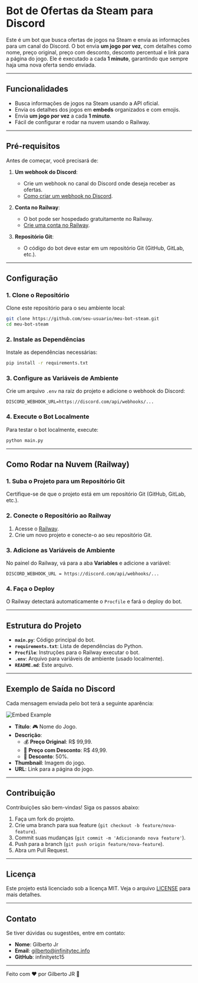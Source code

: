 # Bot de Ofertas da Steam para Discord

Este é um bot que busca ofertas de jogos na Steam e envia as informações para um canal do Discord. O bot envia **um jogo por vez**, com detalhes como nome, preço original, preço com desconto, desconto percentual e link para a página do jogo. Ele é executado a cada **1 minuto**, garantindo que sempre haja uma nova oferta sendo enviada.

---

## Funcionalidades

- Busca informações de jogos na Steam usando a API oficial.
- Envia os detalhes dos jogos em **embeds** organizados e com emojis.
- Envia **um jogo por vez** a cada **1 minuto**.
- Fácil de configurar e rodar na nuvem usando o Railway.

---

## Pré-requisitos

Antes de começar, você precisará de:

1. **Um webhook do Discord**:
   - Crie um webhook no canal do Discord onde deseja receber as ofertas.
   - [Como criar um webhook no Discord](https://support.discord.com/hc/en-us/articles/228383668-Intro-to-Webhooks).

2. **Conta no Railway**:
   - O bot pode ser hospedado gratuitamente no Railway.
   - [Crie uma conta no Railway](https://railway.app/).

3. **Repositório Git**:
   - O código do bot deve estar em um repositório Git (GitHub, GitLab, etc.).

---

## Configuração

### 1. Clone o Repositório

Clone este repositório para o seu ambiente local:

```bash
git clone https://github.com/seu-usuario/meu-bot-steam.git
cd meu-bot-steam
```

### 2. Instale as Dependências

Instale as dependências necessárias:

```bash
pip install -r requirements.txt
```

### 3. Configure as Variáveis de Ambiente

Crie um arquivo `.env` na raiz do projeto e adicione o webhook do Discord:

```plaintext
DISCORD_WEBHOOK_URL=https://discord.com/api/webhooks/...
```

### 4. Execute o Bot Localmente

Para testar o bot localmente, execute:

```bash
python main.py
```

---

## Como Rodar na Nuvem (Railway)

### 1. Suba o Projeto para um Repositório Git

Certifique-se de que o projeto está em um repositório Git (GitHub, GitLab, etc.).

### 2. Conecte o Repositório ao Railway

1. Acesse o [Railway](https://railway.app/).
2. Crie um novo projeto e conecte-o ao seu repositório Git.

### 3. Adicione as Variáveis de Ambiente

No painel do Railway, vá para a aba **Variables** e adicione a variável:

```plaintext
DISCORD_WEBHOOK_URL = https://discord.com/api/webhooks/...
```

### 4. Faça o Deploy

O Railway detectará automaticamente o `Procfile` e fará o deploy do bot.

---

## Estrutura do Projeto

- **`main.py`**: Código principal do bot.
- **`requirements.txt`**: Lista de dependências do Python.
- **`Procfile`**: Instruções para o Railway executar o bot.
- **`.env`**: Arquivo para variáveis de ambiente (usado localmente).
- **`README.md`**: Este arquivo.

---

## Exemplo de Saída no Discord

Cada mensagem enviada pelo bot terá a seguinte aparência:

![Embed Example](https://i.imgur.com/7QZQZQl.png)

- **Título**: 🎮 Nome do Jogo.
- **Descrição**:
  - 💰 **Preço Original**: R$ 99,99.
  - 🛒 **Preço com Desconto**: R$ 49,99.
  - 🎉 **Desconto**: 50%.
- **Thumbnail**: Imagem do jogo.
- **URL**: Link para a página do jogo.

---

## Contribuição

Contribuições são bem-vindas! Siga os passos abaixo:

1. Faça um fork do projeto.
2. Crie uma branch para sua feature (`git checkout -b feature/nova-feature`).
3. Commit suas mudanças (`git commit -m 'Adicionando nova feature'`).
4. Push para a branch (`git push origin feature/nova-feature`).
5. Abra um Pull Request.

---

## Licença

Este projeto está licenciado sob a licença MIT. Veja o arquivo [LICENSE](LICENSE) para mais detalhes.

---

## Contato

Se tiver dúvidas ou sugestões, entre em contato:

- **Nome**: Gilberto Jr
- **Email**: gilberto@infinitytec.info
- **GitHub**: infinityetc15 

---

Feito com ❤️ por Gilberto JR 🚀
